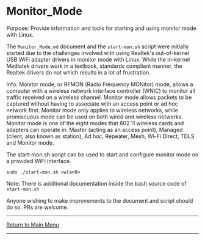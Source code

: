 # Monitor_Mode

Purpose: Provide information and tools for starting and using monitor mode with Linux.

The `Monitor_Mode.md` document and the `start-mon.sh` script were initially started due to the challenges involved with using Realtek's out-of-kernel USB WiFi adapter drivers in monitor mode with Linux. While the in-kernel Mediatek drivers work in a textbook, standards compliant manner, the Realtek drivers do not which results in a lot of frustration.

Info: Monitor mode, or RFMON (Radio Frequency MONitor) mode, allows a computer with a wireless network interface controller (WNIC) to monitor all traffic received on a wireless channel. Monitor mode allows packets to be captured without having to associate with an access point or ad hoc network first. Monitor mode only applies to wireless networks, while promiscuous mode can be used on both wired and wireless networks. Monitor mode is one of the eight modes that 802.11 wireless cards and adapters can operate in: Master (acting as an access point), Managed (client, also known as station), Ad hoc, Repeater, Mesh, Wi-Fi Direct, TDLS and Monitor mode.

The start-mon.sh script can be used to start and configure monitor mode on a provided WiFi interface.

```
sudo ./start-mon.sh <wlan0>
```

Note: There is additional documentation inside the bash source code of `start-mon.sh`

Anyone wishing to make improvements to the document and script should do so. PRs are welcome.

-----

[Return to Main Menu](https://github.com/morrownr/USB-WiFi)

-----
